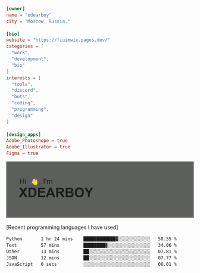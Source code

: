 
```toml
[owner]
name = "xdearboy"
city = "Moscow, Russia."

[bio]
website = "https://fiuimwix.pages.dev/"
categories = [
  "work",
  "development",
  "bio"
]
interests = [
  "tools",
  "discord",
  "bots",
  "coding",
  "programming",
  "design"
]

[design_apps]
Adobe_Photoshope = true
Adobe_Illustrator = true
Figma = true
```

<img src="header.png" alt="xdearboy">

[Recent programming languages I have used]

<!--START_SECTION:waka-->

```txt
Python       1 hr 24 mins    ████████████▓░░░░░░░░░░░░   50.35 %
Text         57 mins         ████████▓░░░░░░░░░░░░░░░░   34.06 %
Other        13 mins         ██░░░░░░░░░░░░░░░░░░░░░░░   07.81 %
JSON         12 mins         ██░░░░░░░░░░░░░░░░░░░░░░░   07.77 %
JavaScript   0 secs          ░░░░░░░░░░░░░░░░░░░░░░░░░   00.01 %
```

<!--END_SECTION:waka-->
